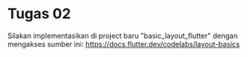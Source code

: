 # Tugas 02

Silakan implementasikan di project baru "basic_layout_flutter" dengan mengakses sumber ini: https://docs.flutter.dev/codelabs/layout-basics

